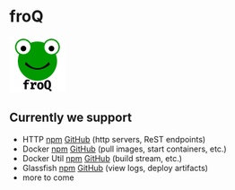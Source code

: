 # froQ

<img src="froq.png" width="100" alt="froQ logo" />

## Currently we support

- HTTP [npm](https://www.npmjs.com/package/froq-http) [GitHub](https://github.com/DaAitch/froq/tree/master/packages/froq-http) (http servers, ReST endpoints)
- Docker [npm](https://www.npmjs.com/package/froq-docker) [GitHub](https://github.com/DaAitch/froq/tree/master/packages/froq-docker) (pull images, start containers, etc.)
- Docker Util [npm](https://www.npmjs.com/package/froq-docker-util) [GitHub](https://github.com/DaAitch/froq/tree/master/packages/froq-docker-util) (build stream, etc.)
- Glassfish [npm](https://www.npmjs.com/package/froq-glassfish) [GitHub](https://github.com/DaAitch/froq/tree/master/packages/froq-glassfish) (view logs, deploy artifacts)
- more to come
